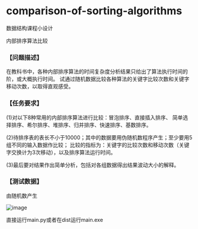 # comparison-of-sorting-algorithms

数据结构课程小设计

内部排序算法比较

### 【问题描述】

在教科书中，各种内部排序算法的时间复杂度分析结果只给出了算法执行时间的阶，或大概执行时间。
试通过随机数据比较各种算法的关键字比较次数和关键字移动次数，以取得直观感受。

### 【任务要求】

(1)对以下8种常用的内部排序算法进行比较：冒泡排序、直接插入排序、
简单选择排序、希尔排序、堆排序、归并排序、快速排序、基数排序。

(2)待排序表的表长不小于10000；其中的数据要用伪随机数程序产生；至少要用5组不同的输入数据作比较；
比较的指标为：关键字的比较次数和移动次数（关键字交换计为3次移动），以及排序算法运行时间。

(3)最后要对结果作出简单分析，包括对各组数据得出结果波动大小的解释。

### 【测试数据】

由随机数产生

![image](https://user-images.githubusercontent.com/87610378/160761965-1bb77fb7-8f3a-422b-978b-e091ea9d38fb.png)

直接运行main.py或者在dist运行main.exe
